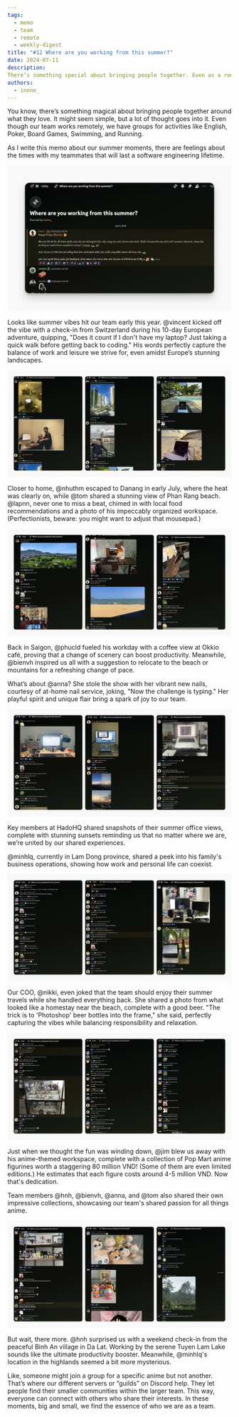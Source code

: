 ```yaml
---
tags:
  - memo
  - team
  - remote
  - weekly-digest
title: "#12 Where are you working from this summer?"
date: 2024-07-11
description: 
There’s something special about bringing people together. Even as a remote team, we connect through shared interests and activities. "This summer, Where Are You Working From?" campaign sparked a wave of fun and connection across the team. Come along as we share the stories of our team members.
authors:
  - innno_
---
```


You know, there’s something magical about bringing people together around what they love. It might seem simple, but a lot of thought goes into it. Even though our team works remotely, we have groups for activities like English, Poker, Board Games, Swimming, and Running. 

As I write this memo about our summer moments, there are feelings about the times with my teammates that will last a software engineering lifetime.

![](assets/12-where-are-you-working-from-this-summer-thread.png)

Looks like summer vibes hit our team early this year. @vincent kicked off the vibe with a check-in from Switzerland during his 10-day European adventure, quipping, "Does it count if I don't have my laptop? Just taking a quick walk before getting back to coding." His words perfectly capture the balance of work and leisure we strive for, even amidst Europe’s stunning landscapes.

![](assets/12-where-are-you-working-from-this-summer-1.png)

Closer to home, @nhuthm escaped to Danang in early July, where the heat was clearly on, while @tom shared a stunning view of Phan Rang beach. @lapnn, never one to miss a beat, chimed in with local food recommendations and a photo of his impeccably organized workspace. (Perfectionists, beware: you might want to adjust that mousepad.)

![](assets/12-where-are-you-working-from-this-summer-2.png)

Back in Saigon, @phucld fueled his workday with a coffee view at Okkio café, proving that a change of scenery can boost productivity. Meanwhile, @bienvh inspired us all with a suggestion to relocate to the beach or mountains for a refreshing change of pace.

What’s about @anna? She stole the show with her vibrant new nails, courtesy of at-home nail service, joking, "Now the challenge is typing." Her playful spirit and unique flair bring a spark of joy to our team.

![](assets/12-where-are-you-working-from-this-summer-3.png)

Key members at HadoHQ shared snapshots of their summer office views, complete with stunning sunsets reminding us that no matter where we are, we’re united by our shared experiences.

@minhlq, currently in Lam Dong province, shared a peek into his family's business operations, showing how work and personal life can coexist.

![](assets/12-where-are-you-working-from-this-summer-4.png)

Our COO, @nikki, even joked that the team should enjoy their summer travels while she handled everything back. She shared a photo from what looked like a homestay near the beach, complete with a good beer. "The trick is to 'Photoshop' beer bottles into the frame," she said, perfectly capturing the vibes while balancing responsibility and relaxation.

![](assets/12-where-are-you-working-from-this-summer-5.png)

Just when we thought the fun was winding down, @jim blew us away with his anime-themed workspace, complete with a collection of Pop Mart anime figurines worth a staggering 80 million VND! (Some of them are even limited editions.) He estimates that each figure costs around 4-5 million VND. Now that's dedication.

Team members @hnh, @bienvh, @anna, and @tom also shared their own impressive collections, showcasing our team's shared passion for all things anime.

![](assets/12-where-are-you-working-from-this-summer-6.png)

But wait, there more. @hnh surprised us with a weekend check-in from the peaceful Binh An village in Da Lat. Working by the serene Tuyen Lam Lake sounds like the ultimate productivity booster. Meanwhile, @minhlq's location in the highlands seemed a bit more mysterious.

Like, someone might join a group for a specific anime but not another. That’s where our different servers or “guilds” on Discord help. They let people find their smaller communities within the larger team. This way, everyone can connect with others who share their interests. In these moments, big and small, we find the essence of who we are as a team.